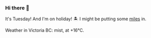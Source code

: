 ### Hi there :wave:

It's Tuesday! And I'm on holiday! :desert_island: I might be putting some [miles](https://www.strava.com/athletes/889963) in.

Weather in Victoria BC: mist, at +16°C.
